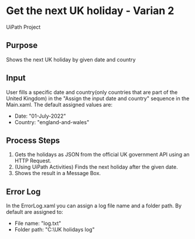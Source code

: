 # Get the next UK holiday - Varian 2
UiPath Project

## Purpose
Shows the next UK holiday by given date and country

## Input
User fills a specific date and country(only countries that are part of the United Kingdom) in the "Assign the input date and country" sequence in the Main.xaml.
  The default assigned values are: 
  * Date: "01-July-2022"
  * Country: "england-and-wales"

## Process Steps
1. Gets the holidays as JSON from the official UK government API using an HTTP Request.
2. (Using UiPath Activities) Finds the next holiday after the given date.
3. Shows the result in a Message Box.

## Error Log
In the ErrorLog.xaml you can assign a log file name and a folder path.
By default are assigned to:
* File name: "log.txt"
* Folder path: "C:\UK holidays log\"
